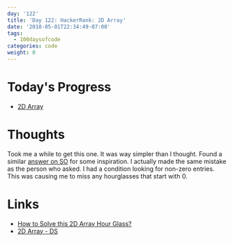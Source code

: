 ```yaml
---
day: '122'
title: 'Day 122: HackerRank: 2D Array'
date: '2018-05-01T22:34:49-07:00'
tags:
  - 100daysofcode
categories: code
weight: 0
---
```

# Today's Progress

* [2D Array](https://www.hackerrank.com/challenges/2d-array)

# Thoughts

Took me a while to get this one. It was way simpler than I thought. Found a similar [answer on SO](https://stackoverflow.com/questions/37363674/java-how-to-solve-this-2d-array-hour-glass) for some inspiration. I actually made the same mistake as the person who asked. I had a condition looking for non-zero entries. This was causing me to miss any hourglasses that start with 0. 

# Links

* [How to Solve this 2D Array Hour Glass?](https://stackoverflow.com/questions/37363674/java-how-to-solve-this-2d-array-hour-glass)
* [2D Array - DS](https://www.hackerrank.com/challenges/2d-array/problem)
